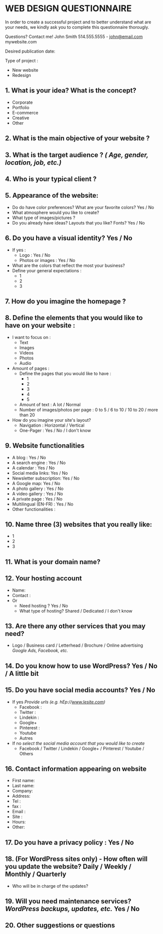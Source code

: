 # WEB DESIGN QUESTIONNAIRE

In order to create a successful project and to better understand what are your needs, we kindly ask you to complete this
questionnaire thorougly.

Questions? Contact me! John Smith 514.555.5555 - john@email.com
mywebsite.com

Desired publication date:

Type of project :

- New website
- Redesign

## 1. What is your idea? What is the concept?

- Corporate
- Portfolio
- E-commerce
- Creative
- Other

## 2. What is the main objective of your website ?

## 3. What is the target audience ? _( Age, gender, location, job, etc.)_

## 4. Who is your typical client ?

## 5. Appearance of the website:

- Do do have color preferences? What are your favorite colors? Yes / No
- What atmosphere would you like to create?
- What type of images/pictures ?
- Do you already have ideas? Layouts that you like? Fonts? Yes / No

## 6. Do you have a visual identity? Yes / No

- If yes :
  - Logo : Yes / No
  - Photos or images : Yes / No
- What are the colors that reflect the most your business?
- Define your general expectations :
  - 1
  - 2
  - 3

## 7. How do you imagine the homepage ?

## 8. Define the elements that you would like to have on your website :

- I want to focus on :
  - Text
  - Images
  - Videos
  - Photos
  - Audio
- Amount of pages :
  - Define the pages that you would like to have :
    - 1
    - 2
    - 3
    - 4
    - 5
  - Amount of text : A lot / Normal
  - Number of images/photos per page : 0 to 5 / 6 to 10 / 10 to 20 / more than 20
- How do you imagine your site's layout?
  - Navigation : Horizontal / Vertical
  - One-Pager : Yes / No / I don't know

## 9. Website functionalities

- A blog : Yes / No
- A search engine : Yes / No
- A calendar : Yes / No
- Social media links: Yes / No
- Newsletter subscription: Yes / No
- A Google map: Yes / No
- A photo gallery : Yes / No
- A video gallery : Yes / No
- A private page : Yes / No
- Multilingual (EN-FR) : Yes / No
- Other functionalities :

## 10. Name three (3) websites that you really like:

- 1
- 2
- 3

## 11. What is your domain name?

## 12. Your hosting account

- Name:
- Contact :
- Or
  - Need hosting ? Yes / No
  - What type of hosting? Shared / Dedicated / I don't know

## 13. Are there any other services that you may need?

- Logo / Business card / Letterhead / Brochure / Online advertising _Google Ads, Facebook, etc._

## 14. Do you know how to use WordPress? Yes / No / A little bit

## 15. Do you have social media accounts? Yes / No

- If yes _Provide urls (e.g. hEp://www.lesite.com)_
  - Facebook :
  - Twitter :
  - Lindekin :
  - Google+
  - Pinterest :
  - Youtube
  - Autres
- If no _select the social media account that you would like to create_
  - Facebook / Twitter / Lindekin / Google+ / Pinterest / Youtube / Others

## 16. Contact information appearing on website

- First name:
- Last name:
- Company:
- Address:
- Tel :
- fax :
- Email :
- Site :
- Hours:
- Other:

## 17. Do you have a privacy policy : Yes / No

## 18. (For WordPress sites only) - How often will you update the website? Daily / Weekly / Monthly / Quarterly

- Who will be in charge of the updates?

## 19. Will you need maintenance services? _WordPress backups, updates, etc._ Yes / No

## 20. Other suggestions or questions
